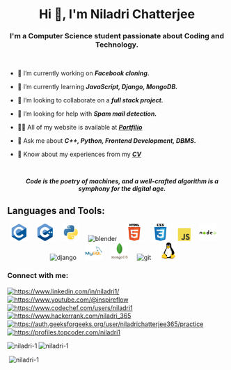 
<h1 align="center">Hi 👋, I'm Niladri Chatterjee</h1>

<h3 align="center">I'm a Computer Science student passionate about Coding and Technology.</h3>

<br>

- 🔭 I’m currently working on ***Facebook cloning.***

- 🌱 I’m currently learning ***JavaScript, Django, MongoDB.***

- 👯 I’m looking to collaborate on a ***full stack project.***

- 🤝 I’m looking for help with ***Spam mail detection.***

- 👨‍💻 All of my website is available at ***[Portfilio](bit.ly/portflorix)***

- 💬 Ask me about ***C++, Python, Frontend Development, DBMS.***

- 📄 Know about my experiences from my ***[CV](bit.ly/niladri-cv)***

  <br>
  
   ***<p align="center">Code is the poetry of machines, and a well-crafted algorithm is a symphony for the digital age.</p>***

## Languages and Tools:

<p align="center">
    <img src="https://raw.githubusercontent.com/devicons/devicon/master/icons/c/c-original.svg" alt="c" width="40" height="40"/>&nbsp;&nbsp;&nbsp;&nbsp;
    <img src="https://raw.githubusercontent.com/devicons/devicon/master/icons/cplusplus/cplusplus-original.svg" alt="cplusplus" width="40" height="40"/>&nbsp;&nbsp;&nbsp;&nbsp;
    <img src="https://raw.githubusercontent.com/devicons/devicon/master/icons/python/python-original.svg" alt="python" width="40" height="40"/>&nbsp;&nbsp;&nbsp;&nbsp;
    <img src="https://download.blender.org/branding/community/blender_community_badge_white.svg" alt="blender" width="40" height="40"/>&nbsp;&nbsp;&nbsp;&nbsp;
    <img src="https://raw.githubusercontent.com/devicons/devicon/master/icons/html5/html5-original-wordmark.svg" alt="html5" width="40" height="40"/>&nbsp;&nbsp;&nbsp;&nbsp;
    <img src="https://raw.githubusercontent.com/devicons/devicon/master/icons/css3/css3-original-wordmark.svg" alt="css3" width="40" height="40"/>&nbsp;&nbsp;&nbsp;&nbsp;
    <img src="https://raw.githubusercontent.com/devicons/devicon/master/icons/javascript/javascript-original.svg" alt="javascript" width="30" height="30"/>&nbsp;&nbsp;&nbsp;&nbsp;
    <img src="https://raw.githubusercontent.com/devicons/devicon/master/icons/nodejs/nodejs-original-wordmark.svg" alt="nodejs" width="40" height="40"/>&nbsp;&nbsp;&nbsp;&nbsp;
    <img src="https://cdn.worldvectorlogo.com/logos/django.svg" alt="django" width="40" height="40"/>&nbsp;&nbsp;&nbsp;&nbsp;
    <img src="https://raw.githubusercontent.com/devicons/devicon/master/icons/mysql/mysql-original-wordmark.svg" alt="mysql" width="40" height="40"/>&nbsp;&nbsp;&nbsp;&nbsp;
    <img src="https://raw.githubusercontent.com/devicons/devicon/master/icons/mongodb/mongodb-original-wordmark.svg" alt="mongodb" width="40" height="40"/>&nbsp;&nbsp;&nbsp;&nbsp;
    <img src="https://www.vectorlogo.zone/logos/git-scm/git-scm-icon.svg" alt="git" width="40" height="40"/>&nbsp;&nbsp;&nbsp;&nbsp;
    <img src="https://raw.githubusercontent.com/devicons/devicon/master/icons/linux/linux-original.svg" alt="linux" width="40" height="40"/>&nbsp;&nbsp;&nbsp;&nbsp;
</p>

<h3 align="left">Connect with me:</h3>
<p align="left">
<a href="https://www.linkedin.com/in/niladri1/" target="_blank"><img align="center" src="https://raw.githubusercontent.com/rahuldkjain/github-profile-readme-generator/master/src/images/icons/Social/linked-in-alt.svg" alt="https://www.linkedin.com/in/niladri1/" height="30" width="40" /></a>
<a href="https://www.youtube.com/@inspireflow" target="_blank"><img align="center" src="https://raw.githubusercontent.com/rahuldkjain/github-profile-readme-generator/master/src/images/icons/Social/youtube.svg" alt="https://www.youtube.com/@inspireflow" height="30" width="40" /></a>
<a href="https://www.codechef.com/users/niladri1" target="_blank"><img align="center" src="https://cdn.jsdelivr.net/npm/simple-icons@3.1.0/icons/codechef.svg" alt="https://www.codechef.com/users/niladri1" height="30" width="40" /></a>
<a href="https://www.hackerrank.com/niladri_365" target="_blank"><img align="center" src="https://raw.githubusercontent.com/rahuldkjain/github-profile-readme-generator/master/src/images/icons/Social/hackerrank.svg" alt="https://www.hackerrank.com/niladri_365" height="30" width="40" /></a>
<a href="https://auth.geeksforgeeks.org/user/niladrichatterjee365/practice" target="_blank"><img align="center" src="https://raw.githubusercontent.com/rahuldkjain/github-profile-readme-generator/master/src/images/icons/Social/geeks-for-geeks.svg" alt="https://auth.geeksforgeeks.org/user/niladrichatterjee365/practice" height="30" width="40" /></a>
<a href="https://profiles.topcoder.com/niladri1" target="_blank"><img align="center" src="https://raw.githubusercontent.com/rahuldkjain/github-profile-readme-generator/master/src/images/icons/Social/topcoder.svg" alt="https://profiles.topcoder.com/niladri1" height="30" width="40" /></a>
</p>

<p><img align="left" src="https://github-readme-stats.vercel.app/api/top-langs?username=niladri-1&show_icons=true&locale=en&layout=compact" alt="niladri-1"/></p>

<p>&nbsp;<img src="https://github-readme-stats.vercel.app/api?username=niladri-1&show_icons=true&locale=en" alt="niladri-1"/></p>

<p>&nbsp;<img align="center" src="https://github-readme-streak-stats.herokuapp.com/?user=niladri-1&" alt="niladri-1" /></p>
